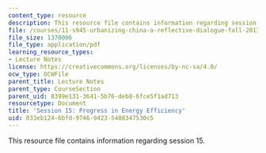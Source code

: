 ```yaml
---
content_type: resource
description: This resource file contains information regarding session 15.
file: /courses/11-s945-urbanizing-china-a-reflective-dialogue-fall-2013/033eb1246bfd974694235408347530c5_MIT11_S945F13_Session15.pdf
file_size: 1370006
file_type: application/pdf
learning_resource_types:
- Lecture Notes
license: https://creativecommons.org/licenses/by-nc-sa/4.0/
ocw_type: OCWFile
parent_title: Lecture Notes
parent_type: CourseSection
parent_uid: 8399e131-3641-5b76-deb8-6fce5f1ad713
resourcetype: Document
title: 'Session 15: Progress in Energy Efficiency'
uid: 033eb124-6bfd-9746-9423-5408347530c5
---
```

This resource file contains information regarding session 15.